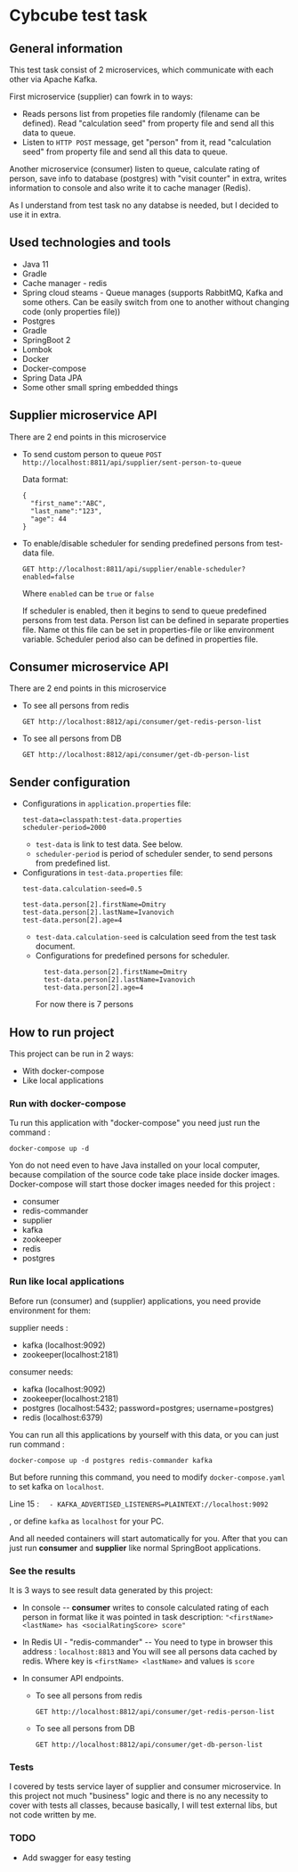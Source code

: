 # Cybcube test task

## General information
This test task consist of 2 microservices, which communicate with each other via Apache Kafka. 

First microservice (supplier) can fowrk in to ways: 
* Reads persons list from propeties file randomly (filename can be defined).  Read "calculation seed" from property file and send all this data to queue.
* Listen to `HTTP POST` message, get "person" from it, read "calculation seed" from property file and send all this data to queue.

Another microservice (consumer) listen to queue, calculate rating of person, save info to database (postgres) with "visit counter" in extra, writes information to console and also write it to cache manager (Redis). 

As I understand from test task no any databse is needed, but I decided to use it in extra.

## Used technologies and tools

* Java 11
* Gradle
* Cache manager - redis
* Spring cloud steams - Queue manages (supports RabbitMQ, Kafka and some others. Can be easily switch from one to another without changing code (only properties file))
* Postgres
* Gradle
* SpringBoot 2
* Lombok
* Docker
* Docker-compose
* Spring Data JPA
* Some other small spring embedded things

## Supplier microservice API

There are 2 end points in this microservice
* To send custom person to queue
`POST http://localhost:8811/api/supplier/sent-person-to-queue`

    Data format:
    ```
    {
      "first_name":"ABC",
      "last_name":"123",
      "age": 44
    }
    ```
* To enable/disable scheduler for sending predefined persons from test-data file.
    
    `GET http://localhost:8811/api/supplier/enable-scheduler?enabled=false`
    
    Where `enabled` can be `true` or `false`
    
    If scheduler is enabled, then it begins to send to queue predefined persons from test data.
    Person list can be defined in separate properties file. Name ot this file can be set in properties-file or like environment variable. 
    Scheduler period also can be defined in properties file.

## Consumer microservice API

There are 2 end points in this microservice

* To see all persons from redis

    `GET http://localhost:8812/api/consumer/get-redis-person-list`
    
* To see all persons from DB

    `GET http://localhost:8812/api/consumer/get-db-person-list`

## Sender configuration

* Configurations in `application.properties` file:
    ```
    test-data=classpath:test-data.properties
    scheduler-period=2000
    ```
    * `test-data` is link to test data. See below.
    * `scheduler-period` is period of scheduler sender, to send persons from predefined list.
* Configurations in `test-data.properties` file:
    ```
    test-data.calculation-seed=0.5
    
    test-data.person[2].firstName=Dmitry
    test-data.person[2].lastName=Ivanovich
    test-data.person[2].age=4
    ```
    * `test-data.calculation-seed` is calculation seed from the test task document.
    *  Configurations for predefined persons for scheduler.
        ```
          test-data.person[2].firstName=Dmitry
          test-data.person[2].lastName=Ivanovich
          test-data.person[2].age=4
        ```
        For now there is 7 persons

## How to run project

This project can be run in 2 ways:
* With docker-compose
* Like local applications

### Run with docker-compose

Tu run this application with "docker-compose" you need just run the command :

`docker-compose up -d`

Yon do not need even to have Java installed on your local computer, because compilation of the source code take place inside docker images.
Docker-compose will start those docker images needed for this project :
* consumer
* redis-commander
* supplier
* kafka
* zookeeper
* redis
* postgres

### Run like local applications

Before run (consumer) and (supplier) applications, you need provide environment for them:

supplier needs :

* kafka (localhost:9092)
* zookeeper(localhost:2181)

consumer needs:

* kafka (localhost:9092)
* zookeeper(localhost:2181)
* postgres (localhost:5432; password=postgres; username=postgres)
* redis (localhost:6379)

You can run all this applications by yourself with this data, or you can just run command :

`docker-compose up -d postgres redis-commander kafka`

But before running this command, you need to modify `docker-compose.yaml` to set kafka on `localhost`.

Line 15 : `  - KAFKA_ADVERTISED_LISTENERS=PLAINTEXT://localhost:9092`

, or define `kafka` as `localhost` for your PC. 

And all needed containers will start automatically for you.
After that you can just run **consumer** and **supplier** like normal SpringBoot applications.

### See the results

It is 3 ways to see result data generated by this project:
* In console -- **consumer** writes to console calculated rating of each person in format like it was pointed in task description:
`"<firstName> <lastName> has <socialRatingScore> score"`

* In Redis UI - "redis-commander"  -- You need to type in browser this address : `localhost:8813` and You will see all persons data cached by redis. Where key is `<firstName> <lastName>` and values is `score`

* In consumer API endpoints.

    * To see all persons from redis
    
        `GET http://localhost:8812/api/consumer/get-redis-person-list`
        
    * To see all persons from DB
    
        `GET http://localhost:8812/api/consumer/get-db-person-list`

### Tests

I covered by tests service layer of supplier and consumer microservice.
In this project not much "business" logic and there is no any necessity to cover with tests all classes, because basically, I will test external libs, but not code written by me.

### TODO

* Add swagger for easy testing
